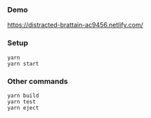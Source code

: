 ### Demo
https://distracted-brattain-ac9456.netlify.com/

### Setup
```
yarn
yarn start
```

### Other commands
``` 
yarn build
yarn test
yarn eject
```

